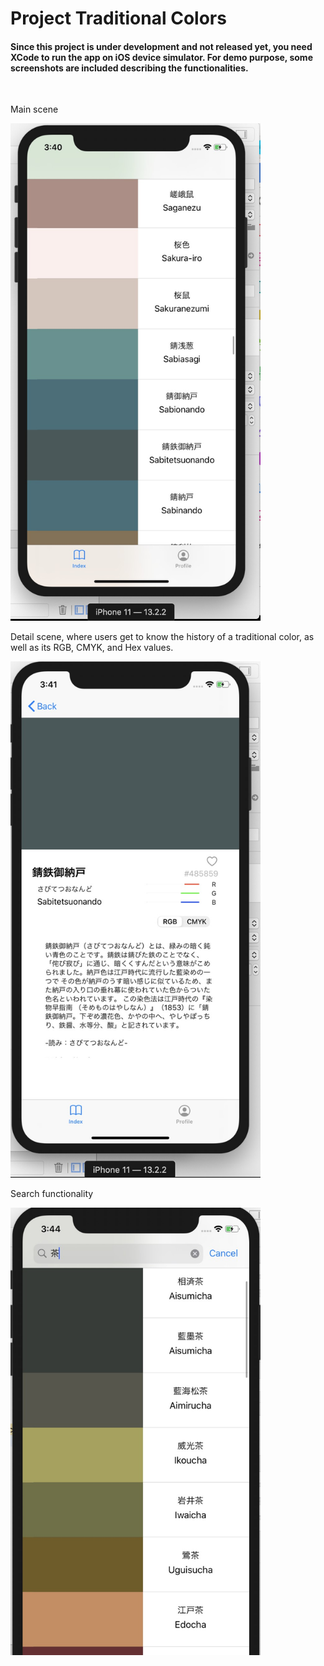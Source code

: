 # Project Traditional Colors


<h4>Since this project is under development and not released yet, you need XCode to run the app on iOS device simulator.
  For demo purpose, some screenshots are included describing the functionalities.</h4>
  
</br>

Main scene

<img src="demo%20images/app%20demo%20main%20view.jpg?raw=true" width="400">
</br>

Detail scene, where users get to know the history of a traditional color, as well as its RGB, CMYK, and Hex values.

<img src="demo%20images/app%20demo%20detail%20view.jpg?raw=true" width="400">

</br>

Search functionality

<img src="demo%20images/app%20demo%20search%20function.jpg?raw=true" width="400">
